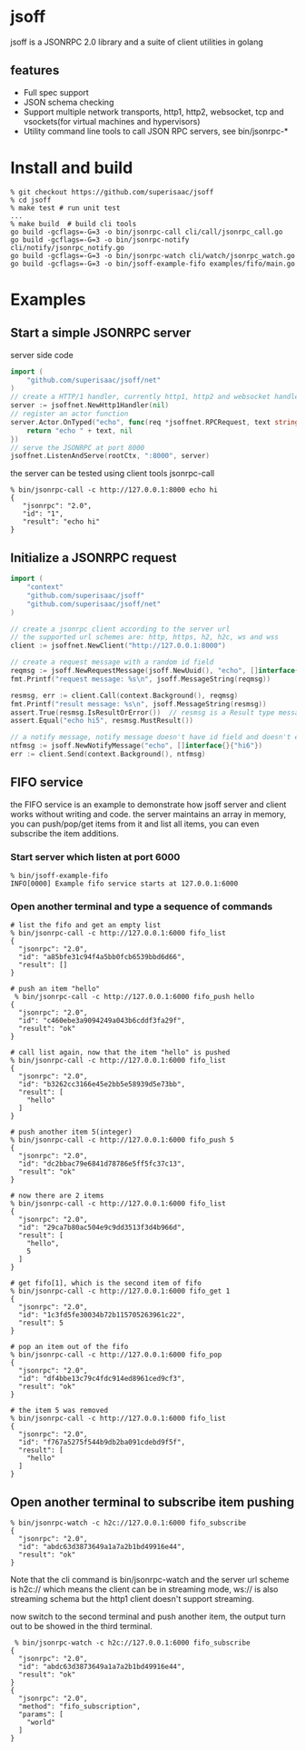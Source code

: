 # jsoff

jsoff is a JSONRPC 2.0 library and a suite of client utilities in golang

## features
* Full spec support
* JSON schema checking
* Support multiple network transports, http1, http2, websocket, tcp and vsockets(for virtual machines and hypervisors)
* Utility command line tools to call JSON RPC servers, see bin/jsonrpc-*

# Install and build
```shell
% git checkout https://github.com/superisaac/jsoff
% cd jsoff
% make test # run unit test
...
% make build  # build cli tools
go build -gcflags=-G=3 -o bin/jsonrpc-call cli/call/jsonrpc_call.go
go build -gcflags=-G=3 -o bin/jsonrpc-notify cli/notify/jsonrpc_notify.go
go build -gcflags=-G=3 -o bin/jsonrpc-watch cli/watch/jsonrpc_watch.go
go build -gcflags=-G=3 -o bin/jsoff-example-fifo examples/fifo/main.go
```

# Examples
## Start a simple JSONRPC server
server side code
```go
import (
    "github.com/superisaac/jsoff/net"
)
// create a HTTP/1 handler, currently http1, http2 and websocket handlers are supported
server := jsoffnet.NewHttp1Handler(nil)
// register an actor function
server.Actor.OnTyped("echo", func(req *jsoffnet.RPCRequest, text string) (string, error) {
    return "echo " + text, nil
})
// serve the JSONRPC at port 8000
jsoffnet.ListenAndServe(rootCtx, ":8000", server)
```
the server can be tested using client tools jsonrpc-call
```shell
% bin/jsonrpc-call -c http://127.0.0.1:8000 echo hi
{
   "jsonrpc": "2.0",
   "id": "1",
   "result": "echo hi"
}
```

## Initialize a JSONRPC request
```go
import (
    "context"
    "github.com/superisaac/jsoff"
    "github.com/superisaac/jsoff/net"
)

// create a jsonrpc client according to the server url
// the supported url schemes are: http, https, h2, h2c, ws and wss
client := jsoffnet.NewClient("http://127.0.0.1:8000")

// create a request message with a random id field
reqmsg := jsoff.NewRequestMessage(jsoff.NewUuid(), "echo", []interface{}{"hi5"})
fmt.Printf("request message: %s\n", jsoff.MessageString(reqmsg))

resmsg, err := client.Call(context.Background(), reqmsg)
fmt.Printf("result message: %s\n", jsoff.MessageString(resmsg))
assert.True(resmsg.IsResultOrError())  // resmsg is a Result type message or an Error type message
assert.Equal("echo hi5", resmsg.MustResult())

// a notify message, notify message doesn't have id field and doesn't expect result
ntfmsg := jsoff.NewNotifyMessage("echo", []interface{}{"hi6"})
err := client.Send(context.Background(), ntfmsg)

```

## FIFO service
the FIFO service is an example to demonstrate how jsoff server and client works without writing and code. the server maintains an array in memory, you can push/pop/get items from it and list all items, you can even subscribe the item additions.

### Start server which listen at port 6000
```shell
% bin/jsoff-example-fifo
INFO[0000] Example fifo service starts at 127.0.0.1:6000
```

### Open another terminal and type a sequence of commands
```shell
# list the fifo and get an empty list
% bin/jsonrpc-call -c http://127.0.0.1:6000 fifo_list
{
  "jsonrpc": "2.0",
  "id": "a85bfe31c94f4a5bb0fcb6539bbd6d66",
  "result": []
}

# push an item "hello"
 % bin/jsonrpc-call -c http://127.0.0.1:6000 fifo_push hello
{
  "jsonrpc": "2.0",
  "id": "c460ebe3a9094249a043b6cddf3fa29f",
  "result": "ok"
}

# call list again, now that the item "hello" is pushed 
% bin/jsonrpc-call -c http://127.0.0.1:6000 fifo_list
{
  "jsonrpc": "2.0",
  "id": "b3262cc3166e45e2bb5e58939d5e73bb",
  "result": [
    "hello"
  ]
}

# push another item 5(integer)
% bin/jsonrpc-call -c http://127.0.0.1:6000 fifo_push 5
{
  "jsonrpc": "2.0",
  "id": "dc2bbac79e6841d78786e5ff5fc37c13",
  "result": "ok"
}

# now there are 2 items
% bin/jsonrpc-call -c http://127.0.0.1:6000 fifo_list
{
  "jsonrpc": "2.0",
  "id": "29ca7b80ac504e9c9dd3513f3d4b966d",
  "result": [
    "hello",
    5
  ]
}

# get fifo[1], which is the second item of fifo
% bin/jsonrpc-call -c http://127.0.0.1:6000 fifo_get 1
{
  "jsonrpc": "2.0",
  "id": "1c3fd5fe30034b72b115705263961c22",
  "result": 5
}

# pop an item out of the fifo
% bin/jsonrpc-call -c http://127.0.0.1:6000 fifo_pop
{
  "jsonrpc": "2.0",
  "id": "df4bbe13c79c4fdc914ed8961ced9cf3",
  "result": "ok"
}

# the item 5 was removed
% bin/jsonrpc-call -c http://127.0.0.1:6000 fifo_list
{
  "jsonrpc": "2.0",
  "id": "f767a5275f544b9db2ba091cdebd9f5f",
  "result": [
    "hello"
  ]
}

```

## Open another terminal to subscribe item pushing
```shell
% bin/jsonrpc-watch -c h2c://127.0.0.1:6000 fifo_subscribe
{
  "jsonrpc": "2.0",
  "id": "abdc63d3873649a1a7a2b1bd49916e44",
  "result": "ok"
}
```
Note that the cli command is bin/jsonrpc-watch and the server url scheme is h2c:// which means the client can be in streaming mode, ws:// is also streaming schema but the http1 client doesn't support streaming.

now switch to the second terminal and push another item, the output turn out to be showed in the third terminal.
```shell
 % bin/jsonrpc-watch -c h2c://127.0.0.1:6000 fifo_subscribe
{
  "jsonrpc": "2.0",
  "id": "abdc63d3873649a1a7a2b1bd49916e44",
  "result": "ok"
}
{
  "jsonrpc": "2.0",
  "method": "fifo_subscription",
  "params": [
    "world"
  ]
}
```
